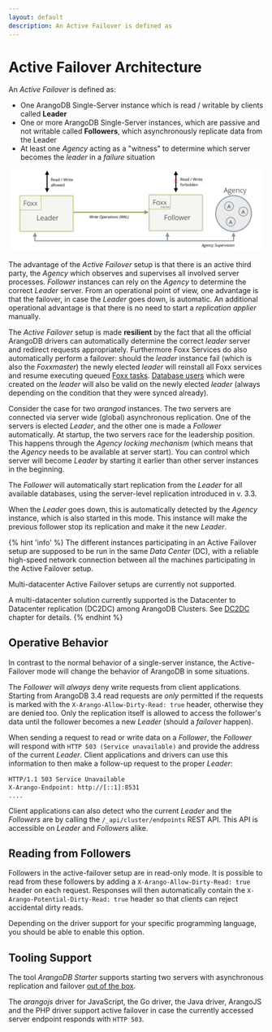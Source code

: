 ```yaml
---
layout: default
description: An Active Failover is defined as
---
```

Active Failover Architecture
============================

An _Active Failover_ is defined as:

- One ArangoDB Single-Server instance which is read / writable by clients called **Leader**
- One or more ArangoDB Single-Server instances, which are passive and not writable 
  called **Followers**, which asynchronously replicate data from the Leader
- At least one _Agency_ acting as a "witness" to determine which server becomes the _leader_
  in a _failure_ situation

![ArangoDB Active Failover](images/leader-follower.png)

The advantage of the _Active Failover_ setup is that there is an active third party, the _Agency_ which observes and supervises
all involved server processes. _Follower_ instances can rely on the _Agency_ to
determine the correct _Leader_ server. From an operational point of view, one advantage is that
the failover, in case the _Leader_ goes down, is automatic. An additional operational
advantage is that there is no need to start a _replication applier_ manually.

The _Active Failover_ setup is made **resilient** by the fact that all the official
ArangoDB drivers can automatically determine the correct _leader_ server and
redirect requests appropriately. Furthermore Foxx Services do also automatically
perform a failover: should the _leader_ instance fail (which is also the _Foxxmaster_)
the newly elected _leader_ will reinstall all Foxx services and resume executing
queued [Foxx tasks](foxx-guides-scripts.html).
[Database users](administration-managing-users.html)
which were created on the _leader_ will also be valid on the newly elected _leader_
(always depending on the condition that they were synced already).

Consider the case for two *arangod* instances. The two servers are connected via
server wide (global) asynchronous replication. One of the servers is
elected _Leader_, and the other one is made a _Follower_ automatically. At startup,
the two servers race for the leadership position. This happens through the _Agency
locking mechanism_ (which means that the _Agency_ needs to be available at server start).
You can control which server will become _Leader_ by starting it earlier than
other server instances in the beginning.

The _Follower_ will automatically start replication from the _Leader_ for all
available databases, using the server-level replication introduced in v. 3.3.

When the _Leader_ goes down, this is automatically detected by the _Agency_
instance, which is also started in this mode. This instance will make the
previous follower stop its replication and make it the new _Leader_.

{% hint 'info' %}
The different instances participating in an Active Failover setup are supposed
to be run in the same _Data Center_ (DC), with a reliable high-speed network
connection between all the machines participating in the Active Failover setup.

Multi-datacenter Active Failover setups are currently not supported.

A multi-datacenter solution currently supported is the Datacenter to Datacenter replication
(DC2DC) among ArangoDB Clusters. See [DC2DC](architecture-deployment-modes-dc2-dc.html) chapter for details.
{% endhint %}

Operative Behavior
-------------------

In contrast to the normal behavior of a single-server instance, the Active-Failover
mode will change the behavior of ArangoDB in some situations.

The _Follower_ will _always_ deny write requests from client applications. Starting from ArangoDB 3.4
read requests are _only_ permitted if the requests is marked with the `X-Arango-Allow-Dirty-Read: true` header,
otherwise they are denied too.
Only the replication itself is allowed to access the follower's data until the
follower becomes a new _Leader_ (should a _failover_ happen).

When sending a request to read or write data on a _Follower_, the _Follower_ will
respond with `HTTP 503 (Service unavailable)` and provide the address of
the current _Leader_. Client applications and drivers can use this information to
then make a follow-up request to the proper _Leader_:

```
HTTP/1.1 503 Service Unavailable
X-Arango-Endpoint: http://[::1]:8531
....
```

Client applications can also detect who the current _Leader_ and the _Followers_
are by calling the `/_api/cluster/endpoints` REST API. This API is accessible
on _Leader_ and _Followers_ alike.

Reading from Followers
----------------------

Followers in the active-failover setup are in read-only mode. It is possible to read from these
followers by adding a `X-Arango-Allow-Dirty-Read: true` header on each request. Responses will then automatically
contain the `X-Arango-Potential-Dirty-Read: true` header so that clients can reject accidental dirty reads.

Depending on the driver support for your specific programming language, you should be able
to enable this option.

Tooling Support
---------------

The tool _ArangoDB Starter_ supports starting two servers with asynchronous
replication and failover [out of the box](deployment-active-failover-using-the-starter.html).

The _arangojs_ driver for JavaScript, the Go driver, the Java driver, ArangoJS and
the PHP driver support active failover in case the currently accessed server endpoint
responds with `HTTP 503`.
